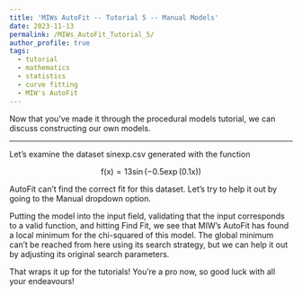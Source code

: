 ```yaml
---
title: 'MIWs AutoFit -- Tutorial 5 -- Manual Models'
date: 2023-11-13
permalink: /MIWs_AutoFit_Tutorial_5/
author_profile: true
tags:
  - tutorial
  - mathematics
  - statistics
  - curve fitting
  - MIW's AutoFit
---
```


Now that you’ve made it through the procedural models tutorial, we can discuss constructing our own models.

---

Let’s examine the dataset sinexp.csv generated with the function

$$\mathrm{f(x) = 13\sin(-0.5\exp(0.1x))}$$

AutoFit can’t find the correct fit for this dataset. Let’s try to help it out by going to the Manual dropdown option.

Putting the model into the input field, validating that the input corresponds to a valid function, and hitting Find Fit, we see that MIW’s AutoFit has found a local minimum for the chi-squared of this model. The global minimum can’t be reached from here using its search strategy, but we can help it out by adjusting its original search parameters.

That wraps it up for the tutorials! You’re a pro now, so good luck with all your endeavours!